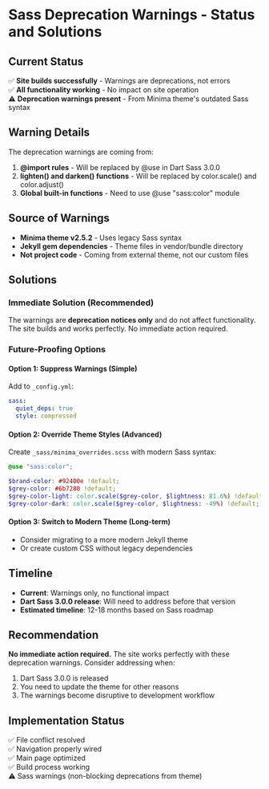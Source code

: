 # Sass Deprecation Warnings - Status and Solutions

## Current Status
✅ **Site builds successfully** - Warnings are deprecations, not errors  
✅ **All functionality working** - No impact on site operation  
⚠️ **Deprecation warnings present** - From Minima theme's outdated Sass syntax

## Warning Details
The deprecation warnings are coming from:
1. **@import rules** - Will be replaced by @use in Dart Sass 3.0.0
2. **lighten() and darken() functions** - Will be replaced by color.scale() and color.adjust()
3. **Global built-in functions** - Need to use @use "sass:color" module

## Source of Warnings
- **Minima theme v2.5.2** - Uses legacy Sass syntax
- **Jekyll gem dependencies** - Theme files in vendor/bundle directory
- **Not project code** - Coming from external theme, not our custom files

## Solutions

### Immediate Solution (Recommended)
The warnings are **deprecation notices only** and do not affect functionality. The site builds and works perfectly. No immediate action required.

### Future-Proofing Options

#### Option 1: Suppress Warnings (Simple)
Add to `_config.yml`:
```yaml
sass:
  quiet_deps: true
  style: compressed
```

#### Option 2: Override Theme Styles (Advanced)
Create `_sass/minima_overrides.scss` with modern Sass syntax:
```scss
@use "sass:color";

$brand-color: #92400e !default;
$grey-color: #6b7280 !default;
$grey-color-light: color.scale($grey-color, $lightness: 81.6%) !default;
$grey-color-dark: color.scale($grey-color, $lightness: -49%) !default;
```

#### Option 3: Switch to Modern Theme (Long-term)
- Consider migrating to a more modern Jekyll theme
- Or create custom CSS without legacy dependencies

## Timeline
- **Current**: Warnings only, no functional impact
- **Dart Sass 3.0.0 release**: Will need to address before that version
- **Estimated timeline**: 12-18 months based on Sass roadmap

## Recommendation
**No immediate action required.** The site works perfectly with these deprecation warnings. Consider addressing when:
1. Dart Sass 3.0.0 is released
2. You need to update the theme for other reasons
3. The warnings become disruptive to development workflow

## Implementation Status
✅ File conflict resolved  
✅ Navigation properly wired  
✅ Main page optimized  
✅ Build process working  
⚠️ Sass warnings (non-blocking deprecations from theme)

